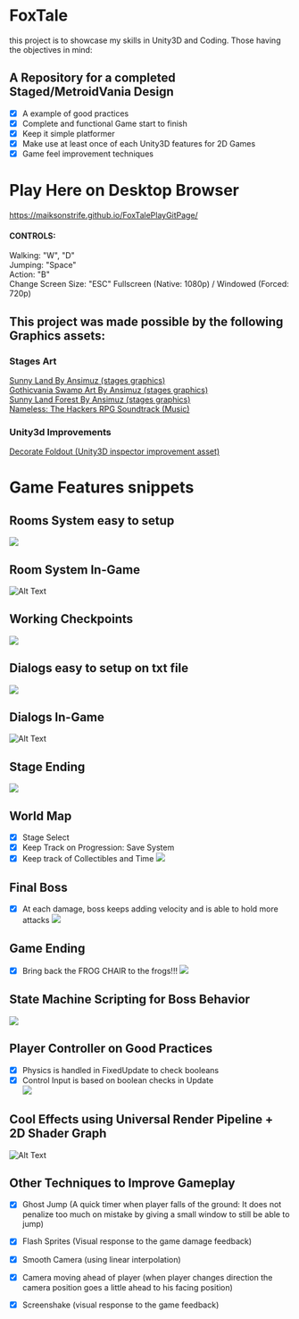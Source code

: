 # FoxTale
this project is to showcase my skills in Unity3D and Coding.
Those having the objectives in mind:

## A Repository for a completed Staged/MetroidVania Design
- [x] A example of good practices
- [x] Complete and functional Game start to finish
- [x] Keep it simple platformer
- [x] Make use at least once of each Unity3D features for 2D Games
- [x] Game feel improvement techniques

# Play Here on Desktop Browser
https://maiksonstrife.github.io/FoxTalePlayGitPage/
<h4>CONTROLS:</h4>
Walking: "W", "D"<br>
Jumping: "Space"<br>
Action: "B"<br>
Change Screen Size: "ESC" Fullscreen (Native: 1080p) / Windowed (Forced: 720p)

## This project was made possible by the following Graphics assets:
### Stages Art
[Sunny Land By Ansimuz (stages graphics)](https://assetstore.unity.com/packages/2d/characters/sunny-land-103349)<br>
[Gothicvania Swamp Art By Ansimuz (stages graphics)](https://assetstore.unity.com/packages/2d/characters/gothicvania-swamp-152865)<br>
[Sunny Land Forest By Ansimuz (stages graphics)](https://assetstore.unity.com/packages/2d/characters/sunny-land-forest-108124)<br>
[Nameless: The Hackers RPG Soundtrack (Music)](https://freemusicarchive.org/music/BoxCat_Games/Nameless_the_Hackers_RPG_Soundtrack)<br>
### Unity3d Improvements
[Decorate Foldout (Unity3D inspector improvement asset)](https://github.com/PixeyeHQ/InspectorFoldoutGroup)

# Game Features snippets

## Rooms System easy to setup
![](img/RoomsSystem.png)

## Room System In-Game
![Alt Text](https://media.giphy.com/media/gJzeZ3U6b4mjkbKIql/giphy.gif)

## Working Checkpoints
![](img/Checkpoints.png)

## Dialogs easy to setup on txt file
![](img/txtExample.png)

## Dialogs In-Game
![Alt Text](https://media.giphy.com/media/MEROFwO8rxQ6comvZc/giphy.gif)

## Stage Ending
![](img/Finishing_Stages.png)

## World Map
- [x] Stage Select
- [x] Keep Track on Progression: Save System
- [x] Keep track of Collectibles and Time
![](img/Wolrd_Map.png)

## Final Boss
- [x] At each damage, boss keeps adding velocity and is able to hold more attacks
![](img/FinalBoss.png)

## Game Ending
- [x] Bring back the FROG CHAIR to the frogs!!!
![](img/FrogChairIsFound.png)

## State Machine Scripting for Boss Behavior
![](img/BehaviorStateMachine.png)

## Player Controller on Good Practices
- [x] Physics is handled in FixedUpdate to check booleans
- [x] Control Input is based on boolean checks in Update<br>
![](img/PlayerPhysics.png)

## Cool Effects using Universal Render Pipeline + 2D Shader Graph
![Alt Text](https://media.giphy.com/media/egue134T4NjeGsqZhc/giphy.gif)


## Other Techniques to Improve Gameplay
- [x] Ghost Jump (A quick timer when player falls of the ground: It does not penalize too much on mistake by giving a small window to still be able to jump)
- [x] Flash Sprites (Visual response to the game damage feedback)
- [x] Smooth Camera (using linear interpolation)
- [x] Camera moving ahead of player (when player changes direction the camera position goes a little ahead to his facing position)
- [x] Screenshake (visual response to the game feedback)

